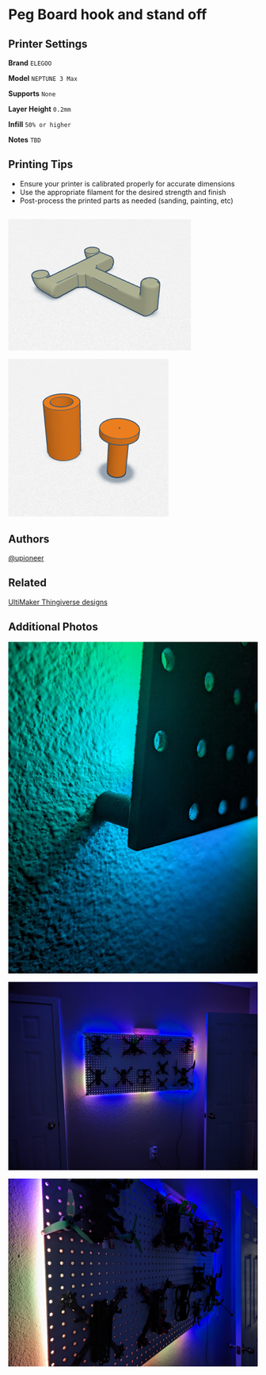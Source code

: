 # Peg Board hook and stand off

## Printer Settings

**Brand** `ELEGOO`

**Model** `NEPTUNE 3 Max`

**Supports** `None`

**Layer Height** `0.2mm`

**Infill** `50% or higher`

**Notes** `TBD`

## Printing Tips
- Ensure your printer is calibrated properly for accurate dimensions
- Use the appropriate filament for the desired strength and finish
- Post-process the printed parts as needed (sanding, painting, etc)

##
![hook](assets/peg.png)

![standoff](assets/standoff.png)

## Authors

[@upioneer](https://www.github.com/upioneer)

## Related

[UltiMaker Thingiverse designs](https://www.thingiverse.com/upioneer/designs)

## Additional Photos
![4](assets/4.jpg)

![2](assets/2.jpg)

![3](assets/3.jpg)
